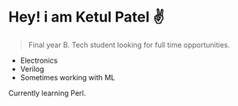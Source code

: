 # Hey! i am Ketul Patel :v: 


> Final year B. Tech student looking for full time opportunities.<br/>

- Electronics
- Verilog 
- Sometimes working with ML

Currently learning Perl.

